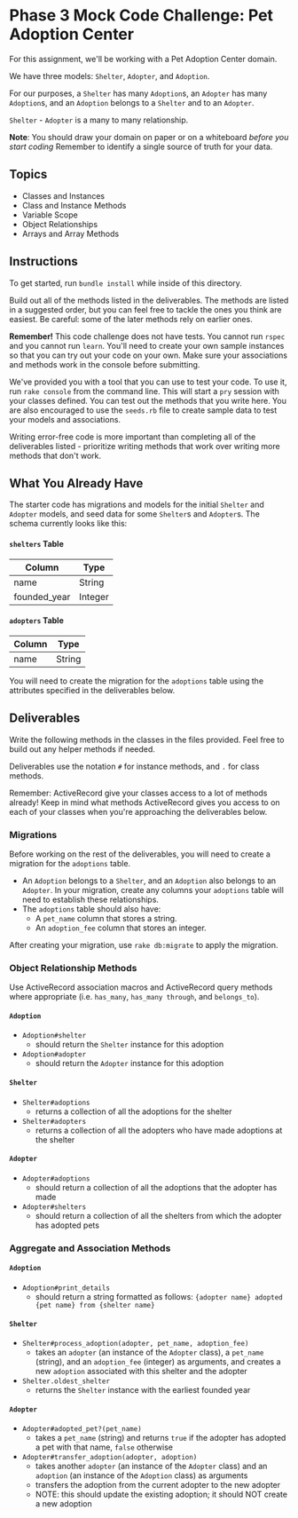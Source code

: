# Phase 3 Mock Code Challenge: Pet Adoption Center

For this assignment, we'll be working with a Pet Adoption Center domain.

We have three models: `Shelter`, `Adopter`, and `Adoption`.

For our purposes, a `Shelter` has many `Adoption`s, an `Adopter` has many
`Adoption`s, and an `Adoption` belongs to a `Shelter` and to an `Adopter`.

`Shelter` - `Adopter` is a many to many relationship.

**Note**: You should draw your domain on paper or on a whiteboard _before you start coding_ Remember to identify a single source of truth for your data.

## Topics

- Classes and Instances
- Class and Instance Methods
- Variable Scope
- Object Relationships
- Arrays and Array Methods

## Instructions

To get started, run `bundle install` while inside of this directory.

Build out all of the methods listed in the deliverables. The methods are listed in a suggested order, but you can feel free to tackle the ones you think are easiest. Be careful: some of the later methods rely on earlier ones.

**Remember!** This code challenge does not have tests. You cannot run `rspec` and you cannot run `learn`. You'll need to create your own sample instances so that you can try out your code on your own. Make sure your associations and methods work in the console before submitting.

We've provided you with a tool that you can use to test your code. To use it, run `rake console` from the command line. This will start a `pry` session with your classes defined. You can test out the methods that you write here. You are also encouraged to use the `seeds.rb` file to create sample data to test your models and associations.

Writing error-free code is more important than completing all of the deliverables listed - prioritize writing methods that work over writing more methods that don't work.

## What You Already Have

The starter code has migrations and models for the initial `Shelter` and `Adopter` models, and seed data for some `Shelter`s and `Adopter`s. The schema currently looks like this:

#### `shelters` Table

| Column       | Type    |
| ------------ | ------- |
| name         | String  |
| founded_year | Integer |

#### `adopters` Table

| Column | Type   |
| ------ | ------ |
| name   | String |

You will need to create the migration for the `adoptions` table using the attributes specified in the deliverables below.

## Deliverables

Write the following methods in the classes in the files provided. Feel free to build out any helper methods if needed.

Deliverables use the notation `#` for instance methods, and `.` for class methods.

Remember: ActiveRecord give your classes access to a lot of methods already! Keep in mind what methods ActiveRecord gives you access to on each of your classes when you're approaching the deliverables below.

### Migrations

Before working on the rest of the deliverables, you will need to create a
migration for the `adoptions` table.

- An `Adoption` belongs to a `Shelter`, and an `Adoption` also belongs to an `Adopter`. In your migration, create any columns your `adoptions` table will need to establish these relationships.
- The `adoptions` table should also have:
  - A `pet_name` column that stores a string.
  - An `adoption_fee` column that stores an integer.

After creating your migration, use `rake db:migrate` to apply the migration.

### Object Relationship Methods

Use ActiveRecord association macros and ActiveRecord query methods where appropriate (i.e. `has_many`, `has_many through`, and `belongs_to`).

#### `Adoption`

- `Adoption#shelter`
  - should return the `Shelter` instance for this adoption
- `Adoption#adopter`
  - should return the `Adopter` instance for this adoption

#### `Shelter`

- `Shelter#adoptions`
  - returns a collection of all the adoptions for the shelter
- `Shelter#adopters`
  - returns a collection of all the adopters who have made adoptions at the shelter

#### `Adopter`

- `Adopter#adoptions`
  - should return a collection of all the adoptions that the adopter has made
- `Adopter#shelters`
  - should return a collection of all the shelters from which the adopter has adopted pets

### Aggregate and Association Methods

#### `Adoption`

- `Adoption#print_details`
  - should return a string formatted as follows:
    `{adopter name} adopted {pet name} from {shelter name}`

#### `Shelter`

- `Shelter#process_adoption(adopter, pet_name, adoption_fee)`
  - takes an `adopter` (an instance of the `Adopter` class), a `pet_name` (string), and an `adoption_fee` (integer) as arguments, and creates a new `adoption` associated with this shelter and the adopter
- `Shelter.oldest_shelter`
  - returns the `Shelter` instance with the earliest founded year

#### `Adopter`

- `Adopter#adopted_pet?(pet_name)`
  - takes a `pet_name` (string) and returns `true` if the adopter has adopted a pet with that name, `false` otherwise
- `Adopter#transfer_adoption(adopter, adoption)`
  - takes another `adopter` (an instance of the `Adopter` class) and an `adoption` (an instance of the `Adoption` class) as arguments
  - transfers the adoption from the current adopter to the new adopter
  - NOTE: this should update the existing adoption; it should NOT create a new adoption
